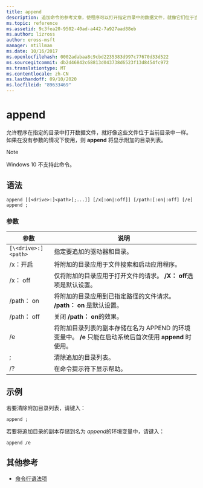 ```yaml
---
title: append
description: 追加命令的参考文章，使程序可以打开指定目录中的数据文件，就像它们位于当前目录中一样。
ms.topic: reference
ms.assetid: 9c3fea20-9502-40ad-a442-7a927aad88eb
ms.author: lizross
author: eross-msft
manager: mtillman
ms.date: 10/16/2017
ms.openlocfilehash: 0002adabaa8c9cbd2235383d997c77670d33d522
ms.sourcegitcommit: db2d46842c68813d043738d6523f13d8454fc972
ms.translationtype: MT
ms.contentlocale: zh-CN
ms.lasthandoff: 09/10/2020
ms.locfileid: "89633469"
---
```

# <a name="append"></a>append

允许程序在指定的目录中打开数据文件，就好像这些文件位于当前目录中一样。 如果在没有参数的情况下使用，则 **append** 将显示附加的目录列表。

> [!NOTE]
> Windows 10 不支持此命令。

## <a name="syntax"></a>语法

```
append [[<drive>:]<path>[;...]] [/x[:on|:off]] [/path:[:on|:off] [/e]
append ;
```

### <a name="parameters"></a>参数

| 参数 | 说明 |
| --------- | ----------- |
| `[\<drive>:]<path>` | 指定要追加的驱动器和目录。 |
| /x：开启 | 将附加的目录应用于文件搜索和启动应用程序。 |
| /x： off | 仅将附加的目录应用于打开文件的请求。 **/X： off**选项是默认设置。 |
| /path： on | 将附加的目录应用到已指定路径的文件请求。 **/path： on** 是默认设置。 |
| /path： off | 关闭 **/path： on**的效果。 |
| /e | 将附加目录列表的副本存储在名为 APPEND 的环境变量中。 **/e** 只能在启动系统后首次使用 **append** 时使用。 |
| ; | 清除追加的目录列表。 |
| /? | 在命令提示符下显示帮助。 |

## <a name="examples"></a>示例

若要清除附加目录列表，请键入：

```
append ;
```

若要将追加目录的副本存储到名为 *append*的环境变量中，请键入：

```
append /e
```

## <a name="additional-references"></a>其他参考

- [命令行语法项](command-line-syntax-key.md)
